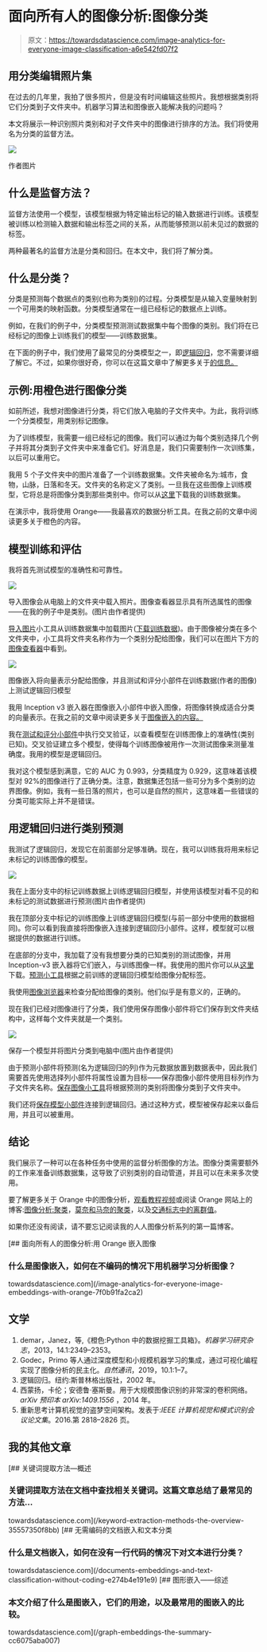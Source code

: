# 面向所有人的图像分析:图像分类

> 原文：<https://towardsdatascience.com/image-analytics-for-everyone-image-classification-a6e542fd07f2>

## 用分类编辑照片集

在过去的几年里，我拍了很多照片，但是没有时间编辑这些照片。我想根据类别将它们分类到子文件夹中。机器学习算法和图像嵌入能解决我的问题吗？

本文将展示一种识别照片类别和对子文件夹中的图像进行排序的方法。我们将使用名为分类的监督方法。

![](img/f349a0f3602a5fff310322efc9ff977b.png)

作者图片

## 什么是监督方法？

监督方法使用一个模型，该模型根据为特定输出标记的输入数据进行训练。该模型被训练以检测输入数据和输出标签之间的关系，从而能够预测以前未见过的数据的标签。

两种最著名的监督方法是分类和回归。在本文中，我们将了解分类。

## 什么是分类？

分类是预测每个数据点的类别(也称为类别)的过程。分类模型是从输入变量映射到一个可用类的映射函数。分类模型通常在一组已经标记的数据点上训练。

例如，在我们的例子中，分类模型预测测试数据集中每个图像的类别。我们将在已经标记的图像上训练我们的模型——训练数据集。

在下面的例子中，我们使用了最常见的分类模型之一，即[逻辑回归](https://en.wikipedia.org/wiki/Logistic_regression)，您不需要详细了解它。不过，如果你很好奇，你可以在这篇文章中了解更多关于[的信息。](/logistic-regression-detailed-overview-46c4da4303bc)

## 示例:用橙色进行图像分类

如前所述，我想对图像进行分类，将它们放入电脑的子文件夹中。为此，我将训练一个分类模型，用类别标记图像。

为了训练模型，我需要一组已经标记的图像。我们可以通过为每个类别选择几个例子并将其分类到子文件夹中来准备它们。好消息是，我们只需要制作一次训练集，以后可以重用它。

我用 5 个子文件夹中的图片准备了一个训练数据集。文件夹被命名为:城市，食物，山脉，日落和冬天。文件夹的名称定义了类别。一旦我在这些图像上训练模型，它将总是将图像分类到那些类别中。你可以从[这里](https://github.com/PrimozGodec/datasets/blob/master/image-analytics-collection/train-photos.zip)下载我的训练数据集。

在演示中，我将使用 Orange——我最喜欢的数据分析工具。在我之前的文章中阅读更多关于橙色的内容。

## 模型训练和评估

我将首先测试模型的准确性和可靠性。

![](img/eff3b0a3207d825c332ebc9481bcf5fa.png)

导入图像会从电脑上的文件夹中载入照片。图像查看器显示具有所选属性的图像——在我的例子中是类别。(图片由作者提供)

[导入图片](https://orangedatamining.com/widget-catalog/image-analytics/importimages/)小工具从训练数据集中加载图片([下载训练数据](https://github.com/PrimozGodec/datasets/raw/master/image-analytics-collection/train-photos.zip))。由于图像被分类在多个文件夹中，小工具将文件夹名称作为一个类别分配给图像，我们可以在图片下方的[图像查看器](https://orangedatamining.com/widget-catalog/image-analytics/imageviewer/)中看到。

![](img/01d6f21e7ad469500d6ae870aa1a93ac.png)

图像嵌入将向量表示分配给图像，并且测试和评分小部件在训练数据(作者的图像)上测试逻辑回归模型

我用 Inception v3 嵌入器在图像嵌入小部件中嵌入图像，将图像转换成适合分类的向量表示。在我之前的文章中阅读更多关于[图像嵌入的内容。](/image-analytics-for-everyone-image-embeddings-with-orange-7f0b91fa2ca2)

我在[测试和评分小部件](https://orangedatamining.com/widget-catalog/evaluate/testandscore)中执行交叉验证，以查看模型在训练图像上的准确性(类别已知)。交叉验证建立多个模型，使得每个训练图像被用作一次测试图像来测量准确度。我用的模型是逻辑回归。

我对这个模型感到满意，它的 AUC 为 0.993，分类精度为 0.929，这意味着该模型对 92%的图像进行了正确分类。注意，数据集还包括一些可分为多个类别的边界图像。例如，我有一些日落的照片，也可以是自然的照片，这意味着一些错误的分类可能实际上并不是错误。

## 用逻辑回归进行类别预测

我测试了逻辑回归，发现它在前面部分足够准确。现在，我可以训练我将用来标记未标记的训练图像的模型。

![](img/124ca94fd81c5da927d2de90df33dad6.png)

我在上面分支中的标记训练数据上训练逻辑回归模型，并使用该模型对看不见的和未标记的测试数据进行预测(图片由作者提供)

我在顶部分支中标记的训练图像上训练逻辑回归模型(与前一部分中使用的数据相同)。你可以看到我直接将图像嵌入连接到逻辑回归小部件。这样，模型就可以根据提供的数据进行训练。

在底部的分支中，我加载了没有我想要分类的已知类别的测试图像，并用 Inception-v3 嵌入器将它们嵌入，与训练图像一样。我使用的图片你可以从[这里](https://github.com/PrimozGodec/datasets/blob/master/image-analytics-collection/test-photos.zip)下载。[预测小工具](https://orangedatamining.com/widget-catalog/evaluate/predictions)根据之前训练的逻辑回归模型给图像分配标签。

我使用[图像浏览器](https://orangedatamining.com/widget-catalog/image-analytics/imageviewer)来检查分配给图像的类别。他们似乎是有意义的，正确的。

现在我们已经对图像进行了分类，我们使用保存图像小部件将它们保存到文件夹结构中，这样每个文件夹就是一个类别。

![](img/08a37d0b05e6314a2d559f220777a4d5.png)

保存一个模型并将图片分类到电脑中(图片由作者提供)

由于预测小部件将预测(名为逻辑回归的列)作为元数据放置到数据表中，因此我们需要首先使用选择列小部件将属性设置为目标——保存图像小部件使用目标列作为子文件夹名称。[保存图像小工具](https://orangedatamining.com/widget-catalog/image-analytics/saveimages/)将根据预测的类别将图像分类到子文件夹中。

我们还将[保存模型小部件](https://orangedatamining.com/widget-catalog/model/savemodel)连接到逻辑回归。通过这种方式，模型被保存起来以备后用，并且可以被重用。

## 结论

我们展示了一种可以在各种任务中使用的监督分析图像的方法。图像分类需要额外的工作来准备训练数据集，这导致了识别类别的自动管道，并且可以在未来多次使用。

要了解更多关于 Orange 中的图像分析，[观看教程视频](https://youtube.com/playlist?list=PLmNPvQr9Tf-aRstY69vGAPO_c5RaceBhN)或阅读 Orange 网站上的博客:[图像分析:聚类](https://orangedatamining.com/blog/2017/04/03/image-analytics-clustering/%5D)，[莫奈和马奈的聚类](https://orangedatamining.com/blog/2018/05/09/clustering-of-monet-and-manet/)，以及[交通标志中的离群值](https://orangedatamining.com/blog/2017/04/25/outliers-in-traffic-signs/)。

如果你还没有阅读，请不要忘记阅读我的人人图像分析系列的第一篇博客。

[](/image-analytics-for-everyone-image-embeddings-with-orange-7f0b91fa2ca2) [## 面向所有人的图像分析:用 Orange 嵌入图像

### 什么是图像嵌入，如何在不编码的情况下用机器学习分析图像？

towardsdatascience.com](/image-analytics-for-everyone-image-embeddings-with-orange-7f0b91fa2ca2) 

## 文学

1.  demar，Janez，等,《橙色:Python 中的数据挖掘工具箱》。*机器学习研究杂志*，2013，14.1:2349–2353。
2.  Godec，Primo 等人通过深度模型和小规模机器学习的集成，通过可视化编程实现了图像分析的民主化。*自然通讯*，2019，10.1:1–7。
3.  逻辑回归。纽约:斯普林格出版社，2002 年。
4.  西蒙扬，卡伦；安德鲁·塞斯曼。用于大规模图像识别的非常深的卷积网络。 *arXiv 预印本 arXiv:1409.1556* ，2014 年。
5.  重新思考计算机视觉的盗梦空间架构。发表于:*IEEE 计算机视觉和模式识别会议论文集*。2016.第 2818–2826 页。

## 我的其他文章

[](/keyword-extraction-methods-the-overview-35557350f8bb) [## 关键词提取方法—概述

### 关键词提取方法在文档中查找相关关键词。这篇文章总结了最常见的方法…

towardsdatascience.com](/keyword-extraction-methods-the-overview-35557350f8bb) [](/documents-embeddings-and-text-classification-without-coding-e274b4e191e9) [## 无需编码的文档嵌入和文本分类

### 什么是文档嵌入，如何在没有一行代码的情况下对文本进行分类？

towardsdatascience.com](/documents-embeddings-and-text-classification-without-coding-e274b4e191e9) [](/graph-embeddings-the-summary-cc6075aba007) [## 图形嵌入——综述

### 本文介绍了什么是图嵌入，它们的用途，以及最常用的图嵌入的比较。

towardsdatascience.com](/graph-embeddings-the-summary-cc6075aba007)